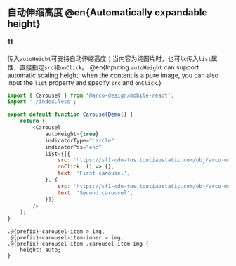 ## 自动伸缩高度 @en{Automatically expandable height}

#### 11

传入`autoHeight`可支持自动伸缩高度；当内容为纯图片时，也可以传入`list`属性，直接指定`src`和`onClick`。
@en{Inputing `autoHeight` can support automatic scaling height; when the content is a pure image, you can also input the `list` property and specify `src` and `onClick`.}

```js
import { Carousel } from '@arco-design/mobile-react';
import './index.less';

export default function CarouselDemo() {
    return (
        <Carousel
            autoHeight={true}
            indicatorType="circle"
            indicatorPos="end"
            list={[{
                src: 'https://sf1-cdn-tos.toutiaostatic.com/obj/arco-mobile/_static_/large_image_5.jpg',
                onClick: () => {},
                text: 'First carousel',
            }, {
                src: 'https://sf1-cdn-tos.toutiaostatic.com/obj/arco-mobile/_static_/large_image_2.jpg',
                text: 'Second carousel',
            }]}
        />
    );
}
```

```less
.@{prefix}-carousel-item > img,
.@{prefix}-carousel-item-inner > img,
.@{prefix}-carousel-item .carousel-item-img {
    height: auto;
}
```

